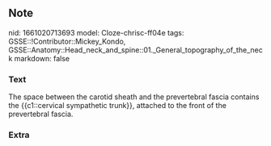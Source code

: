## Note
nid: 1661020713693
model: Cloze-chrisc-ff04e
tags: GSSE::!Contributor::Mickey_Kondo, GSSE::Anatomy::Head_neck_and_spine::01._General_topography_of_the_neck
markdown: false

### Text
The space between the carotid sheath and the prevertebral fascia contains the {{c1::cervical sympathetic trunk}}, attached to the front of the prevertebral fascia.

### Extra

